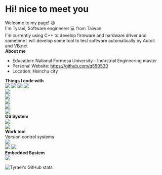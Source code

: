 # Hi! nice to meet you
 Welcome to my page!  😃   
I'm Tyrael, Software engineerer :computer: from Taiwan   
I'm currently using C++ to develop firmware and hardware driver and sometime I will develop some tool to test software automatically by Autoit and VB.net  
**About me**
* Education: National Formosa University - Industrial Engineering master 
* Personal Website: https://github.com/q550530
* Location: Hsinchu city

**Things I code with**  
![](https://img.shields.io/badge/C-Usually-green) ![](https://img.shields.io/badge/Shell-Usually-green)
![](https://img.shields.io/badge/Cpp-Usually-green) ![](https://img.shields.io/badge/AutoIt-Usually-green)  
![](https://img.shields.io/badge/VB.net-sometime-blue)  
![](https://img.shields.io/badge/Verilog-sometime-blue)  
![](https://img.shields.io/badge/Python-Occasionally-orange)  
![](https://img.shields.io/badge/MySql-Seldom-red)  
![](https://img.shields.io/badge/MatLab-Seldom-red)  
**OS System**  
![](https://img.shields.io/badge/Windows-Usually-green)  
![](https://img.shields.io/badge/Linux-Usually-green)  
**Work tool**  
Version control systems  
![](https://img.shields.io/badge/GitHub-Usually-green)  
![](https://img.shields.io/badge/SVN-Usually-green) 
![](https://img.shields.io/badge/WinCVS-sometime-blue)  
**Embedded System**   
![](https://img.shields.io/badge/Openwrt-Usually-green) 

![Tyrael's GitHub stats](https://github-readme-stats.vercel.app/api?username=q550530&show_icons=true&theme=radical)



